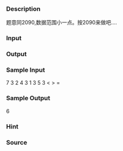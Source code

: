 
### Description
题意同2090,数据范围小一点。按2090来做吧....
### Input

### Output

### Sample Input
7 3
2 4 3 1 3 5 3
< > =

### Sample Output
6

### Hint

### Source
